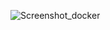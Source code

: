 ![Screenshot_docker](https://github.com/user-attachments/assets/d6b059ca-074d-47ce-b659-f200f7b46b40)
